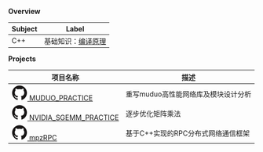 **Overview**

| Subject | Label                                         |
| ------- | --------------------------------------------- |
| C++     | 基础知识：[编译原理](cpp/基础知识/01编译原理) |

**Projects**

| 项目名称                                                     | 描述                                |
| ------------------------------------------------------------ | ----------------------------------- |
| [![](icons/github.svg) MUDUO_PRACTICE](https://github.com/wangzyon/MUDUO_PRACTICE) | 重写muduo高性能网络库及模块设计分析 |
| [![](icons/github.svg) NVIDIA_SGEMM_PRACTICE](https://github.com/wangzyon/NVIDIA_SGEMM_PRACTICE) | 逐步优化矩阵乘法                    |
| [![](icons/github.svg) mpzRPC](https://github.com/wangzyon/mpzRPC) | 基于C++实现的RPC分布式网络通信框架  |

